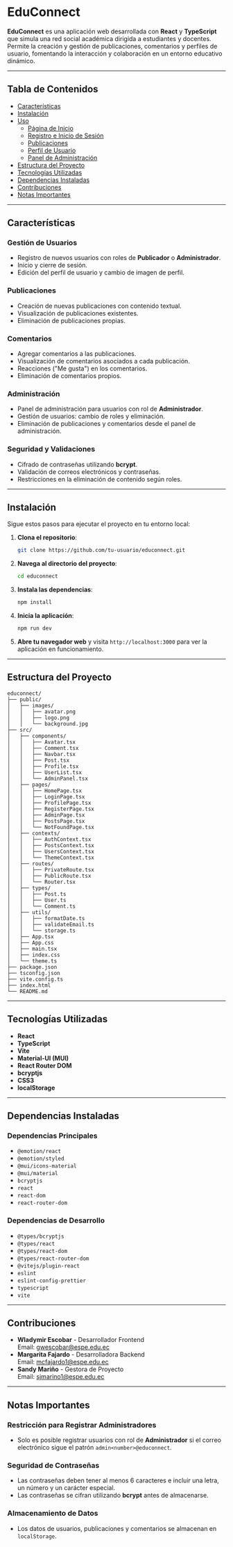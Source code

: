 # EduConnect

**EduConnect** es una aplicación web desarrollada con **React** y **TypeScript** que simula una red social académica dirigida a estudiantes y docentes. Permite la creación y gestión de publicaciones, comentarios y perfiles de usuario, fomentando la interacción y colaboración en un entorno educativo dinámico.

---

## Tabla de Contenidos

- [Características](#características)
- [Instalación](#instalación)
- [Uso](#uso)
  - [Página de Inicio](#página-de-inicio)
  - [Registro e Inicio de Sesión](#registro-e-inicio-de-sesión)
  - [Publicaciones](#publicaciones)
  - [Perfil de Usuario](#perfil-de-usuario)
  - [Panel de Administración](#panel-de-administración)
- [Estructura del Proyecto](#estructura-del-proyecto)
- [Tecnologías Utilizadas](#tecnologías-utilizadas)
- [Dependencias Instaladas](#dependencias-instaladas)
- [Contribuciones](#contribuciones)
- [Notas Importantes](#notas-importantes)

---

## Características

### Gestión de Usuarios
- Registro de nuevos usuarios con roles de **Publicador** o **Administrador**.
- Inicio y cierre de sesión.
- Edición del perfil de usuario y cambio de imagen de perfil.

### Publicaciones
- Creación de nuevas publicaciones con contenido textual.
- Visualización de publicaciones existentes.
- Eliminación de publicaciones propias.

### Comentarios
- Agregar comentarios a las publicaciones.
- Visualización de comentarios asociados a cada publicación.
- Reacciones ("Me gusta") en los comentarios.
- Eliminación de comentarios propios.

### Administración
- Panel de administración para usuarios con rol de **Administrador**.
- Gestión de usuarios: cambio de roles y eliminación.
- Eliminación de publicaciones y comentarios desde el panel de administración.

### Seguridad y Validaciones
- Cifrado de contraseñas utilizando **bcrypt**.
- Validación de correos electrónicos y contraseñas.
- Restricciones en la eliminación de contenido según roles.

---

## Instalación

Sigue estos pasos para ejecutar el proyecto en tu entorno local:

1. **Clona el repositorio**:
   ```bash
   git clone https://github.com/tu-usuario/educonnect.git
   ```

2. **Navega al directorio del proyecto**:
   ```bash
   cd educonnect
   ```

3. **Instala las dependencias**:
   ```bash
   npm install
   ```

4. **Inicia la aplicación**:
   ```bash
   npm run dev
   ```

5. **Abre tu navegador web** y visita `http://localhost:3000` para ver la aplicación en funcionamiento.

---

## Estructura del Proyecto

```plaintext
educonnect/
├── public/
│   ├── images/
│   │   ├── avatar.png
│   │   ├── logo.png
│   │   └── background.jpg
├── src/
│   ├── components/
│   │   ├── Avatar.tsx
│   │   ├── Comment.tsx
│   │   ├── Navbar.tsx
│   │   ├── Post.tsx
│   │   ├── Profile.tsx
│   │   ├── UserList.tsx
│   │   └── AdminPanel.tsx
│   ├── pages/
│   │   ├── HomePage.tsx
│   │   ├── LoginPage.tsx
│   │   ├── ProfilePage.tsx
│   │   ├── RegisterPage.tsx
│   │   ├── AdminPage.tsx
│   │   ├── PostsPage.tsx
│   │   └── NotFoundPage.tsx
│   ├── contexts/
│   │   ├── AuthContext.tsx
│   │   ├── PostsContext.tsx
│   │   ├── UsersContext.tsx
│   │   └── ThemeContext.tsx
│   ├── routes/
│   │   ├── PrivateRoute.tsx
│   │   ├── PublicRoute.tsx
│   │   └── Router.tsx
│   ├── types/
│   │   ├── Post.ts
│   │   ├── User.ts
│   │   └── Comment.ts
│   ├── utils/
│   │   ├── formatDate.ts
│   │   ├── validateEmail.ts
│   │   └── storage.ts
│   ├── App.tsx
│   ├── App.css
│   ├── main.tsx
│   ├── index.css
│   └── theme.ts
├── package.json
├── tsconfig.json
├── vite.config.ts
├── index.html
└── README.md
```

---

## Tecnologías Utilizadas

- **React**
- **TypeScript**
- **Vite**
- **Material-UI (MUI)**
- **React Router DOM**
- **bcryptjs**
- **CSS3**
- **localStorage**

---

## Dependencias Instaladas

### Dependencias Principales
- `@emotion/react`
- `@emotion/styled`
- `@mui/icons-material`
- `@mui/material`
- `bcryptjs`
- `react`
- `react-dom`
- `react-router-dom`

### Dependencias de Desarrollo
- `@types/bcryptjs`
- `@types/react`
- `@types/react-dom`
- `@types/react-router-dom`
- `@vitejs/plugin-react`
- `eslint`
- `eslint-config-prettier`
- `typescript`
- `vite`

---

## Contribuciones

- **Wladymir Escobar** - Desarrollador Frontend  
  Email: gwescobar@espe.edu.ec  
- **Margarita Fajardo** - Desarrolladora Backend  
  Email: mcfajardo1@espe.edu.ec  
- **Sandy Mariño** - Gestora de Proyecto  
  Email: sjmarino1@espe.edu.ec  

---

## Notas Importantes

### Restricción para Registrar Administradores
- Solo es posible registrar usuarios con rol de **Administrador** si el correo electrónico sigue el patrón `admin<number>@educonnect`.

### Seguridad de Contraseñas
- Las contraseñas deben tener al menos 6 caracteres e incluir una letra, un número y un carácter especial.
- Las contraseñas se cifran utilizando **bcrypt** antes de almacenarse.

### Almacenamiento de Datos
- Los datos de usuarios, publicaciones y comentarios se almacenan en `localStorage`.



